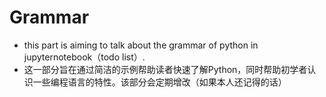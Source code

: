# Grammar

- this part is aiming to talk about the grammar of python in jupyternotebook（todo list）.
- 这一部分旨在通过简洁的示例帮助读者快速了解Python，同时帮助初学者认识一些编程语言的特性。该部分会定期增改（如果本人还记得的话）